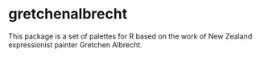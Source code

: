 # gretchenalbrecht

This package is a set of palettes for R based on the work of New Zealand expressionist painter Gretchen Albrecht.
